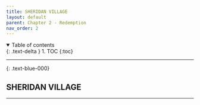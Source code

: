 ```yaml
---
title: SHERIDAN VILLAGE
layout: default
parent: Chapter 2 - Redemption
nav_order: 2
---
```


<details open markdown="block">
  <summary>
    Table of contents
  </summary>
  {: .text-delta }
1. TOC
{:toc}
</details>

---

{: .text-blue-000}
## SHERIDAN VILLAGE
---



































